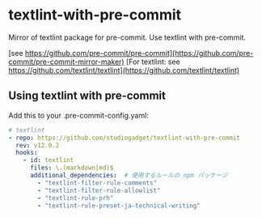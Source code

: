 # textlint-with-pre-commit

Mirror of textlint package for pre-commit.
Use textlint with pre-commit.

[see https://github.com/pre-commit/pre-commit](https://github.com/pre-commit/pre-commit-mirror-maker)
[For textlint: see https://github.com/textlint/textlint](https://github.com/textlint/textlint)

## Using textlint with pre-commit
Add this to your .pre-commit-config.yaml:

```yaml
# textlint
- repo: https://github.com/studiogadget/textlint-with-pre-commit
  rev: v12.0.2
  hooks:
    - id: textlint
      files: \.(markdown|md)$
      additional_dependencies:  # 使用するルールの npm パッケージ
        - "textlint-filter-rule-comments"
        - "textlint-filter-rule-allowlist"
        - "textlint-rule-prh"
        - "textlint-rule-preset-ja-technical-writing"
```
